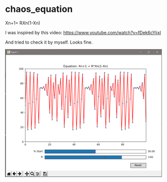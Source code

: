 # chaos_equation
Xn+1= R*Xn*(1-Xn)

I was inspired by this video: https://www.youtube.com/watch?v=fDek6cYijxI

And tried to check it by myself. Looks fine.

![Example of work](example.png)
